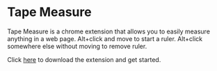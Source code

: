 # Tape Measure

Tape Measure is a chrome extension that allows you to easily measure anything in a web page. Alt+click and move to start a ruler. Alt+click somewhere else without moving to remove ruler.

Click [here](https://github.com/exploid/tape-measure/blob/master/tape-measure.crx?raw=true) to download the extension and get started.
